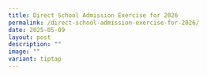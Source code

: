 ```yaml
---
title: Direct School Admission Exercise for 2026
permalink: /direct-school-admission-exercise-for-2026/
date: 2025-05-09
layout: post
description: ""
image: ""
variant: tiptap
---
```

